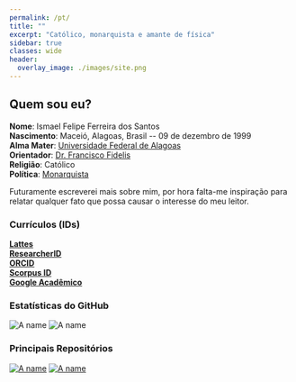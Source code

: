 ```yaml
---
permalink: /pt/
title: ""
excerpt: "Católico, monarquista e amante de física"
sidebar: true
classes: wide
header:
  overlay_image: ./images/site.png
---
```


## Quem sou eu?

**Nome**: Ismael Felipe Ferreira dos Santos  
**Nascimento**: Maceió, Alagoas, Brasil -- 09 de dezembro de 1999  
**Alma Mater**: [Universidade Federal de Alagoas](https://ufal.br/ufal)  
**Orientador**: [Dr. Francisco Fidelis](http://200.17.113.231/~fidelis)  
**Religião**: Católico  
**Política**: [Monarquista](https://monarquia.org.br/)

Futuramente escreverei mais sobre mim,
por hora falta-me inspiração para relatar qualquer fato que possa causar o interesse do meu leitor.

### Currículos (IDs)

[**Lattes**](http://lattes.cnpq.br/1281887099263383)  
[**ResearcherID**](https://publons.com/researcher/4644666/ismael-felipe-ferreira-dos-santos/)  
[**ORCID**](https://orcid.org/0000-0002-6652-9295)  
[**Scorpus ID**](https://www.scopus.com/authid/detail.uri?authorId=22979186900)  
[**Google Acadêmico**](https://scholar.google.com/citations?user=RktjGkgAAAAJ)

### Estatísticas do GitHub

![A name](https://github-readme-stats.vercel.app/api?username=ismaeldamiao&locale=pt-pt&show_icons=true&include_all_commits=true&count_private=true&theme=onedark)
![A name](https://github-readme-stats.vercel.app/api/top-langs/?username=ismaeldamiao&locale=pt-pt&langs_count=7&theme=onedark&layout=compact&exclude_repo=ismaeldamiao.github.io)

### Principais Repositórios

[![A name](https://github-readme-stats.vercel.app/api/pin/?username=ismaeldamiao&locale=pt-pt&theme=onedark&repo=ismaeldamiao.github.io)](https://github.com/ismaeldamiao/ismaeldamiao.github.io)
[![A name](https://github-readme-stats.vercel.app/api/pin/?username=ismaeldamiao&locale=pt-pt&theme=onedark&repo=libismael)](https://github.com/ismaeldamiao/libismael)

